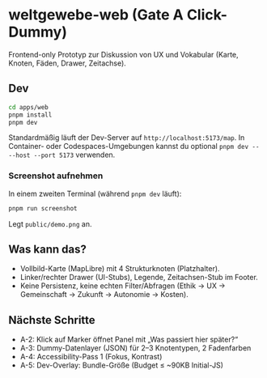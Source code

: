 # weltgewebe-web (Gate A Click-Dummy)

Frontend-only Prototyp zur Diskussion von UX und Vokabular (Karte, Knoten, Fäden, Drawer, Zeitachse).

## Dev
```bash
cd apps/web
pnpm install
pnpm dev
```
Standardmäßig läuft der Dev-Server auf `http://localhost:5173/map`. 
In Container- oder Codespaces-Umgebungen kannst du optional `pnpm dev -- --host --port 5173` verwenden.

### Screenshot aufnehmen

In einem zweiten Terminal (während `pnpm dev` läuft):

```bash
pnpm run screenshot
```

Legt `public/demo.png` an.

## Was kann das?
- Vollbild-Karte (MapLibre) mit 4 Strukturknoten (Platzhalter).
- Linker/rechter Drawer (UI-Stubs), Legende, Zeitachsen-Stub im Footer.
- Keine Persistenz, keine echten Filter/Abfragen (Ethik → UX → Gemeinschaft → Zukunft → Autonomie → Kosten).

## Nächste Schritte
- A-2: Klick auf Marker öffnet Panel mit „Was passiert hier später?“
- A-3: Dummy-Datenlayer (JSON) für 2–3 Knotentypen, 2 Fadenfarben
- A-4: Accessibility-Pass 1 (Fokus, Kontrast)
- A-5: Dev-Overlay: Bundle-Größe (Budget ≤ ~90KB Initial-JS)
